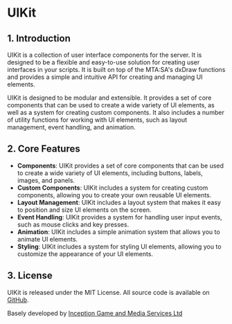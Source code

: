 # UIKit

## 1. Introduction ##

UIKit is a collection of user interface components for the server. It is designed to be a flexible and easy-to-use
solution for creating user interfaces in your scripts. It is built on top of the MTA:SA's dxDraw functions and provides
a simple and intuitive API for creating and managing UI elements.

UIKit is designed to be modular and extensible. It provides a set of core components that can be used to create a wide
variety of UI elements, as well as a system for creating custom components. It also includes a number of utility
functions
for working with UI elements, such as layout management, event handling, and animation.

## 2. Core Features ##

* **Components**: UIKit provides a set of core components that can be used to create a wide variety of UI elements,
  including buttons, labels, images, and panels.
* **Custom Components**: UIKit includes a system for creating custom components, allowing you to create your own
  reusable UI elements.
* **Layout Management**: UIKit includes a layout system that makes it easy to position and size UI elements on the
  screen.
* **Event Handling**: UIKit provides a system for handling user input events, such as mouse clicks and key presses.
* **Animation**: UIKit includes a simple animation system that allows you to animate UI elements.
* **Styling**: UIKit includes a system for styling UI elements, allowing you to customize the appearance of your UI
  elements.

## 3. License ##

UIKit is released under the MIT License.
All source code is available on [GitHub](https://github.com/fresholia/uikit).

Basely developed by [Inception Game and Media Services Ltd](https://github.com/inceptionnet)